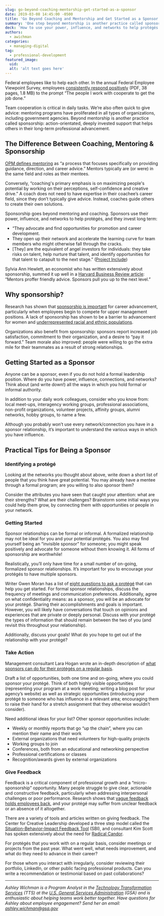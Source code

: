```yaml
---
slug: go-beyond-coaching-mentorship-get-started-as-a-sponsor
date: 2019-03-08 14:45:00 -0500
title: 'Go Beyond Coaching and Mentorship and Get Started as a Sponsor'
summary: 'One step beyond mentorship is another practice called sponsorship&#58; action-orientated, deeply invested support that helps others in their long-term professional advancement&#46;'
deck: 'How to use your power, influence, and networks to help protégés in their long-term professional career development.'
authors: 
  - awichman
categories: 
  - managing-digital
tag: 
  - professional-development
featured_image: 
  uid: 
  alt: 'alt text goes here'
---
```


Federal employees like to help each other. In the annual Federal Employee Viewpoint Survey, employees [consistently respond positively](https://www.opm.gov/fevs/reports/governmentwide-reports/governmentwide-management-report/governmentwide-report/2018/2018-governmentwide-management-report.pdf#page=9) (PDF, 38 pages, 1.8 MB) to the prompt “The people I work with cooperate to get the job done.” 

Team cooperation is critical in daily tasks. We’re also often quick to give advice: mentoring programs have proliferated in all types of organizations, including government agencies. Beyond mentorship is another practice called sponsorship: action-orientated, deeply invested support that helps others in their long-term professional advancement. 

## The Difference Between Coaching, Mentoring & Sponsorship 

[OPM defines mentoring](https://www.opm.gov/policy-data-oversight/training-and-development/career-development/#url=Mentoring) as “a process that focuses specifically on providing guidance, direction, and career advice.” Mentors typically are (or were) in the same field and roles as their mentees. 

Conversely, “coaching's primary emphasis is on maximizing people's potential by working on their perceptions, self-confidence and creative drive.” A coach does not need to have expertise in their coachee’s career field, since they don’t typically give advice. Instead, coaches guide others to create their own solutions. 

Sponsorship goes beyond mentoring and coaching. Sponsors use their power, influence, and networks to help protégés, and they invest long term: 

- “They advocate and find opportunities for promotion and career development. 
- They open up their network and accelerate the learning curve for team members who might otherwise fall through the cracks. 
- [They] are the equivalent of angel investors for individuals: they take risks on talent, help nurture that talent, and identify opportunities for that talent to catapult to the next stage.” ([Project Include](https://projectinclude.org/investing_in_sponsorships#prioritize-sponsors-especially-for-underrepresented-groups)) 

Sylvia Ann Hewlett, an economist who has written extensively about sponsorship, summed it up well in a [Harvard Business Review article](https://hbr.org/2011/01/the-real-benefit-of-finding-a): “Mentors proffer friendly advice. Sponsors pull you up to the next level.” 

## Why sponsorship? 

Research has shown that [sponsorship is important](https://hbr.org/2011/01/the-real-benefit-of-finding-a) for career advancement, particularly when employees begin to compete for upper management positions. A lack of sponsorship has shown to be a barrier to advancement for women and [underrepresented racial and ethnic populations](https://www.diversityincbestpractices.com/). 

Organizations also benefit from sponsorship: sponsors report increased job satisfaction, commitment to their organization, and a desire to “pay it forward.” Team morale also improved: people were willing to go the extra mile for their teammates as a result of strong relationships. 

## Getting Started as a Sponsor 

Anyone can be a sponsor, even if you do not hold a formal leadership position. Where do you have power, influence, connections, and networks? Think about (and write down!) all the ways in which you hold formal or informal authority. 

In addition to your daily work colleagues, consider who you know from: local meet-ups, interagency working groups, professional associations, non-profit organizations, volunteer projects, affinity groups, alumni networks, hobby groups, to name a few. 

Although you probably won’t use every network/connection you have in a sponsor relationship, it’s important to understand the various ways in which you have influence. 

## Practical Tips for Being a Sponsor 

### Identifying a protégé 

Looking at the networks you thought about above, write down a short list of people that you think have great potential. You may already have a mentee through a formal program; are you willing to also sponsor them? 

Consider the attributes you have seen that caught your attention: what are their strengths? What are their challenges? Brainstorm some initial ways you could help them grow, by connecting them with opportunities or people in your network. 

### Getting Started 

Sponsor relationships can be formal or informal. A formalized relationship may not be ideal for you and your potential protégés. You also may find yourself being an “invisible sponsor” for someone; you might speak positively and advocate for someone without them knowing it. All forms of sponsorship are worthwhile! 

Realistically, you’ll only have time for a small number of on-going, formalized sponsor relationships. It’s important for you to encourage your protégés to have multiple sponsors. 

Writer Gwen Moran has a list of [eight questions to ask a protégé](https://www.fastcompany.com/40543989/the-best-mentors-ask-these-8-questions) that can help you get started. For formal sponsor relationships, discuss the frequency of meetings and communication preferences. Additionally, agree on what confidentiality means: as a sponsor, you will be an advocate for your protégé. Sharing their accomplishments and goals is important. However, you will likely have conversations that touch on opinions and experiences that are private or deeply personal. Discuss with your protégé the types of information that should remain between the two of you (and revisit this throughout your relationship). 

Additionally, discuss your goals! What do you hope to get out of the relationship with your protégé? 

### Take Action 

Management consultant Lara Hogan wrote an in-depth description of [what sponsors can do for their protégés on a regular basis](https://larahogan.me/blog/what-sponsorship-looks-like/). 

Draft a list of opportunities, both one time and on-going, where you could sponsor your protégé. Think of both highly visible opportunities (representing your program at a work meeting; writing a blog post for your agency’s website) as well as strategic opportunities (introducing your protégé to someone who has influence in a relevant area; encouraging them to raise their hand for a stretch assignment that they otherwise wouldn’t consider). 

Need additional ideas for your list? Other sponsor opportunities include: 

- Weekly or monthly reports that go “up the chain”, where you can mention their name and their work 
- External organizations that need volunteers for high-quality projects 
- Working groups to join 
- Conferences, both from an educational and networking perspective 
- Professional certifications or classes 
- Recognition/awards given by external organizations 

### Give Feedback 

Feedback is a critical component of professional growth and a “micro-sponsorship” opportunity. Many people struggle to give clear, actionable and constructive feedback, particularly when addressing interpersonal challenges or poor performance. Research shows that [vague feedback holds employees back](https://hbr.org/2016/04/research-vague-feedback-is-holding-women-back), and your protégé may suffer from unclear feedback or an absence of it altogether. 

There are a variety of tools and articles written on giving feedback. The Center for Creative Leadership developed a three step model called the [Situation-Behavior-Impact Feedback Tool](https://www.mindtools.com/pages/article/situation-behavior-impact-feedback.htm) (SBI), and consultant Kim Scott has spoken extensively about the need for [Radical Candor](https://firstround.com/review/radical-candor-the-surprising-secret-to-being-a-good-boss/). 

For protégés that you work with on a regular basis, consider meetings or projects from the past year. What went well, what needs improvement, and what do they need to advance in their career? 

For those whom you interact with irregularly, consider reviewing their portfolio, LinkedIn, or other public facing professional products. Can you write a recommendation or testimonial based on past collaborations? 

---

_Ashley Wichman is a Program Analyst in the [Technology Transformation Services](https://www.gsa.gov/tts) (TTS) at the [U.S. General Services Administration](https://www.gsa.gov/) (GSA) and is enthusiastic about helping teams work better together. Have questions for Ashley about employee engagement? Send her an email: [ashley.wichman@gsa.gov](mailto:ashley.wichman@gsa.gov?subject=Sponsorhip%20article%20on%20DigitalGov)_ 
